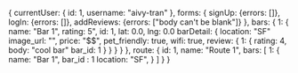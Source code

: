 {
  currentUser: {
    id: 1,
    username: "aivy-tran"
  },
  forms: {
    signUp: {errors: []},
    logIn: {errors: []},
    addReviews: {errors: ["body can't be blank"]}
  },
  bars: {
    1: {
      name: "Bar 1",
      rating: 5",
      id: 1,
      lat: 0.0,
      lng: 0.0
      barDetail: {
        location: "SF"
        image_url: "",
        price: "$$",
        pet_friendly: true,
        wifi: true,
        review: {
          1: {
            rating: 4,
            body: "cool bar"
            bar_id: 1
          }
        }
      }
    }
  },
  route: {
    id: 1,
    name: "Route 1",
    bars: [
      1: {
        name: "Bar 1",
        bar_id : 1
        location: "SF",
      }
    ]
  }
}
